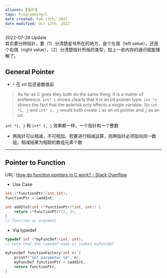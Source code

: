 ```yaml
---
aliases: [指针]
tags: Programming/C 
date created: Feb 13th, 2022
date modified: Oct 12th, 2022
---
```

2022-07-28 Update  
其实要分辨指针，要（1）分清楚星号所在的地方，是个左值（left value），还是个右值（right value），（2）分清楚指针所指的类型，加上一些内存的通识就能理解了。

## General Pointer
- `*` 在 int 后还是数值前
> As far as C goes they both do the same thing. It is a matter of preference. `int* i` shows clearly that it is an int pointer type. `int *i` shows the fact that the asterisk only affects a single variable. So `int *i, j` and `int* i, j` would both create `i` as an int pointer and `j` as an int.

`int *i, j` 和 `int* i, j` 效果都一样，一个指针和一个整数

- 两指针可以相减，不可相加。若要进行相减运算，则两指针必须指向同一数组，相减结果为相距的数组元素个数
___

## Pointer to Function
URL: [How do function pointers in C work? - Stack Overflow](https://stackoverflow.com/questions/840501/how-do-function-pointers-in-c-work)
- Use Case

```c
int (*functionPtr)(int,int);
functionPtr = &addInt;

int add2to3(int (*functionPtr)(int, int)) {
    return (*functionPtr)(2, 3);
}
// function as argument
```

- Via typedef

```c
typedef int (*myFuncDef)(int, int);
// note that the typedef name is indeed myFuncDef

myFuncDef functionFactory(int n) {
    printf("Got parameter %d", n);
    myFuncDef functionPtr = &addInt;
    return functionPtr;
}
```